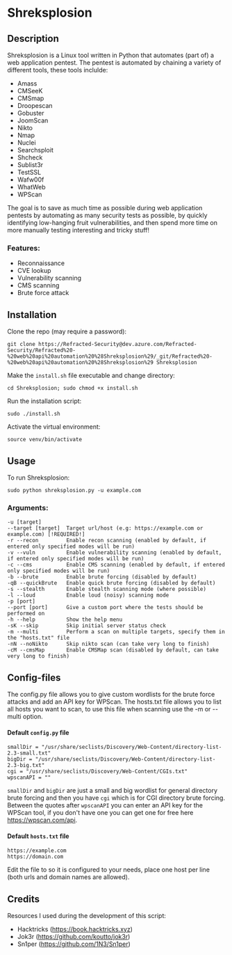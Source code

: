 # Shreksplosion
## Description
Shreksplosion is a Linux tool written in Python that automates (part of) a web application pentest. The pentest is automated by chaining a variety of different tools, these tools inclulde:
- Amass
- CMSeeK
- CMSmap
- Droopescan
- Gobuster
- JoomScan
- Nikto
- Nmap
- Nuclei
- Searchsploit
- Shcheck
- Sublist3r
- TestSSL
- Wafw00f
- WhatWeb
- WPScan

The goal is to save as much time as possible during web application pentests by automating as many security tests as possible, by quickly identifying low-hanging fruit vulnerabilities, and then spend more time on more manually testing interesting and tricky stuff!

### Features:
- Reconnaissance
- CVE lookup
- Vulnerability scanning
- CMS scanning
- Brute force attack

## Installation
Clone the repo (may require a password):
```
git clone https://Refracted-Security@dev.azure.com/Refracted-Security/Refracted%20-%20web%20api%20automation%20%28Shreksplosion%29/_git/Refracted%20-%20web%20api%20automation%20%28Shreksplosion%29 Shreksplosion
```
Make the ```install.sh``` file executable and change directory:
```
cd Shreksplosion; sudo chmod +x install.sh
```
Run the installation script:
```
sudo ./install.sh
```
Activate the virtual environment:
```
source venv/bin/activate
```

## Usage
To run Shreksplosion:
```
sudo python shreksplosion.py -u example.com
```

### Arguments:
```
-u [target]     
--target [target]  Target url/host (e.g: https://example.com or example.com) [!REQUIRED!]
-r --recon         Enable recon scanning (enabled by default, if entered only specified modes will be run)
-v --vuln          Enable vulnerability scanning (enabled by default, if entered only specified modes will be run)
-c --cms           Enable CMS scanning (enabled by default, if entered only specified modes will be run)
-b --brute         Enable brute forcing (disabled by default)
-qB --quickBrute   Enable quick brute forcing (disabled by default)
-s --stealth       Enable stealth scanning mode (where possible)
-l --loud          Enable loud (noisy) scanning mode
-p [port]
--port [port]      Give a custom port where the tests should be performed on
-h --help          Show the help menu
-sK --skip         Skip initial server status check
-m --multi         Perform a scan on multiple targets, specify them in the "hosts.txt" file
-nN --noNikto      Skip nikto scan (can take very long to finish)
-cM --cmsMap       Enable CMSMap scan (disabled by default, can take very long to finish)
```

## Config-files
The config.py file allows you to give custom wordlists for the brute force attacks and add an API key for WPScan. The hosts.txt file allows you to list all hosts you want to scan, to use this file when scanning use the -m or --multi option.
#### Default ```config.py``` file
```
smallDir = "/usr/share/seclists/Discovery/Web-Content/directory-list-2.3-small.txt"
bigDir = "/usr/share/seclists/Discovery/Web-Content/directory-list-2.3-big.txt"
cgi = "/usr/share/seclists/Discovery/Web-Content/CGIs.txt"
wpscanAPI = ""
```
```smallDir``` and ```bigDir``` are just a small and big wordlist for general directory brute forcing and then you have ```cgi``` which is for CGI directory brute forcing.\
Between the quotes after ```wpscanAPI``` you can enter an API key for the WPScan tool, if you don't have one you can get one for free here https://wpscan.com/api.

#### Default ```hosts.txt``` file
```
https://example.com
https://domain.com
```
Edit the file to so it is configured to your needs, place one host per line (both urls and domain names are allowed).

##  Credits
Resources I used during the development of this script:
- Hacktricks (https://book.hacktricks.xyz)
- Jok3r (https://github.com/koutto/jok3r)
- Sn1per (https://github.com/1N3/Sn1per)